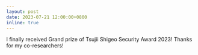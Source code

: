 ```yaml
---
layout: post
date: 2023-07-21 12:00:00+0800
inline: true
---
```


I finally received Grand prize of Tsujii Shigeo Security Award 2023! Thanks for my co-researchers!